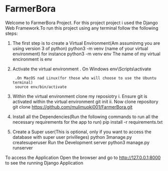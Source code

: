 # FarmerBora
Welcome to FarmerBora Project. For this project project i used the Django Web Framework.To run this project using any terminal follow the following steps:
1. The first step is to create a Virtual Environment(Am assuminmg you are using version 3 of python)
        python3 -m venv (name of your virtual environment) for instance
        python3 -m venv env       The name of my virtual encironment is env
2. Activate the virtual environment
        . On Windows
        env\Scripts\activate

        .On MacOS nad Linux(for those who will choose to use the Ubuntu terminal)
        source env/bin/activate
3. Within the virtual environment clone my reposiotry
        i. Ensure git is activated within the virtual environment
                git init
        ii. Now clone repository 
                git clone https://github.com/mulimuoki001/FarmerBora.git
4. Install all the Dependencies(Run the following commands to run all the necessary requirements for the app to run)
        pip install -r requirements.txt

5. Create a Super user(This is optional, only if you want to access the database with super user privilleges)
        python 3manage.py createsuperuser
Run the Development server
        python3 manage.py runserver

To access the Application Open the browser and go to  http://127.0.0.1:8000 to see the running Django Application